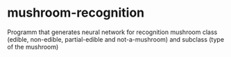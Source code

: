 # mushroom-recognition
Programm that generates neural network for recognition mushroom class (edible, non-edible, partial-edible and not-a-mushroom) and subclass (type of the mushroom)
